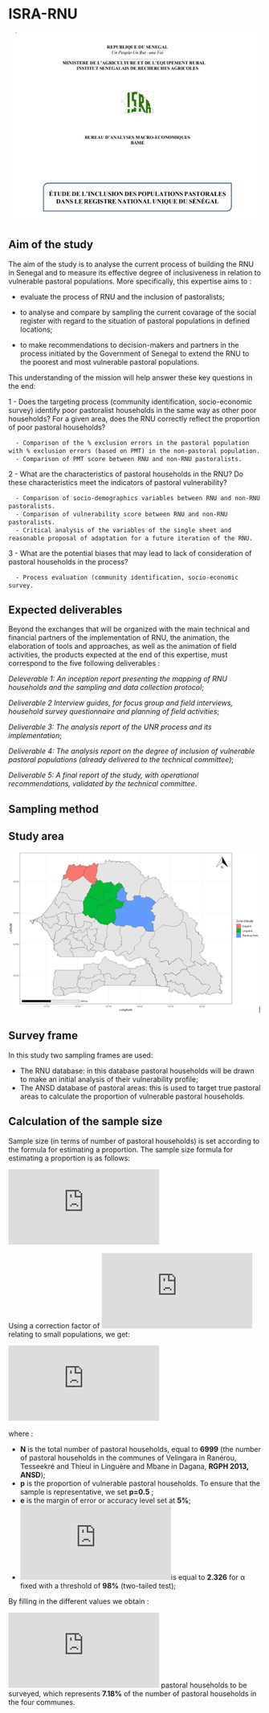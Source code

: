 # ISRA-RNU
 <img src="info.PNG" />
 
 ## Aim of the study
 
 The aim of the study is to analyse the current process of building the RNU in Senegal and to measure its effective degree of inclusiveness in relation to vulnerable pastoral populations.
 More specifically, this expertise aims to :
 
 - evaluate the process of RNU and the inclusion of pastoralists;

 - to analyse and compare by sampling the current covarage of the social register with regard to the situation of pastoral populations in defined locations;

 - to make recommendations to decision-makers and partners in the process initiated by the Government of Senegal to extend the RNU to the poorest and most vulnerable pastoral populations.

This understanding of the mission will help answer these key questions in the end:

  1 - Does the targeting process (community identification, socio-economic survey) identify poor pastoralist households in the same way as other poor households? For a given area, does the RNU correctly reflect the proportion of poor pastoral households?
    
      - Comparison of the % exclusion errors in the pastoral population with % exclusion errors (based on PMT) in the non-pastoral population.
      - Comparison of PMT score between RNU and non-RNU pastoralists.
      
  2 - What are the characteristics of pastoral households in the RNU? Do these characteristics meet the indicators of pastoral vulnerability?
  
      - Comparison of socio-demographics variables between RNU and non-RNU pastoralists.
      - Comparison of vulnerability score between RNU and non-RNU pastoralists.
      - Critical analysis of the variables of the single sheet and reasonable proposal of adaptation for a future iteration of the RNU.
      
  3 - What are the potential biases that may lead to lack of consideration of pastoral households in the process?
  
      - Process evaluation (community identification, socio-economic survey.

## Expected deliverables

Beyond the exchanges that will be organized with the main technical and financial partners of the implementation of RNU, the animation, the elaboration of tools and approaches, as well as the animation of field activities, the products expected at the end of this expertise, must correspond to the five following deliverables :

*Deleverable 1: An inception report presenting the mapping of RNU households and the sampling and data collection protocol*;

*Deliverable 2 Interview guides, for focus group and field interviews, household survey questionnaire and planning of field activities*;

*Deliverable 3: The analysis report of the UNR process and its implementation*;

*Deliverable 4: The analysis report on the degree of inclusion of vulnerable pastoral populations (already delivered to the technical committee)*;

*Deliverable 5: A final report of the study, with operational recommendations, validated by the technical committee*.

## Sampling method

## Study area

<img src="ze.PNG" />

## Survey frame

In this study two sampling frames are used:
  - The RNU database: in this database pastoral households will be drawn to make an initial analysis of their vulnerability profile;
  - The ANSD database of pastoral areas: this is used to target true pastoral areas to calculate the proportion of vulnerable pastoral households.
 
## Calculation of the sample size

Sample size (in terms of number of pastoral households) is set according to the formula for estimating a proportion.
The sample size formula for estimating a proportion is as follows:

  ![n](https://latex.codecogs.com/gif.latex?n%20%3D%20%5Cfrac%7B%28Z_%7B%5Cfrac%7B%5Calpha%7D%7B2%7D%7D%29%5E2%20*%20p%20*%20%281-p%29%7D%7Be%5E2%7D)

Using a correction factor of ![f](https://latex.codecogs.com/gif.latex?%5Csqrt%7B%5Cfrac%7BN-n%7D%7BN-1%7D%7D)  relating to small populations, we get:

![nf](https://latex.codecogs.com/gif.latex?%5Cfrac%7B%28Z_%7B%5Cfrac%7B%5Calpha%7D%7B2%7D%7D%29%5E2%20*%20p%20*%20%281-p%29%7D%7B%28Z_%7B%5Cfrac%7B%5Calpha%7D%7B2%7D%7D%29%5E2%20*%20p%20*%20%281-p%29%20&plus;%20%28N-1%29%20*%20e%5E2%7D)

where :

 - **N** is the total number of pastoral households, equal to **6999** (the number of pastoral households in the communes of Velingara in Ranérou, Tesseekré and Thieul in Linguère and Mbane in Dagana, **RGPH 2013, ANSD**);
 - **p** is the proportion of vulnerable pastoral households. To ensure that the sample is representative, we set **p=0.5** ;
 - **e** is the margin of error or accuracy level set at **5%**;
 - ![z](https://latex.codecogs.com/gif.latex?Z_%7B%5Cfrac%7B%5Calpha%7D%7B2%7D%7D)is equal to **2.326** for α fixed with a threshold of **98%** (two-tailed test);

By filling in the different values we obtain :

![](https://latex.codecogs.com/gif.latex?n%20%3D%20%5Cfrac%7B2.326%5E2%20*%200.5%20*%20%281-0.5%29%20*%206999%7D%7B2.326%5E2%20*%200.5%20*%20%281-0.5%29%20&plus;%20%286999%20-%201%29%20*%200.05%5E2%7D%20%3D%20502) pastoral households to be surveyed, which represents **7.18%** of the number of pastoral households in the four communes.

